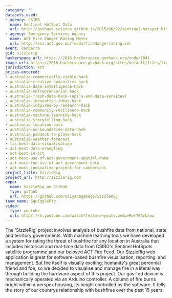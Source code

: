 ```yaml
---
category: ''
datasets_used:
- agency: CSIRO
  name: Sentinel HotSpot Data
  url: http://govhack-science.github.io/2015/06/02/sentinel-hotspot.html
- agency: Emergency Services Agency
  name: ACT Fire Danger Rating Meter
  url: http://esa.act.gov.au/feeds/firedangerrating.xml
event: canberra
gid: sizzlerig
hackerspace_url: https://2016.hackerspace.govhack.org/node/1041
image_url: https://2016.hackerspace.govhack.org/sites/default/files/field/image/SquigglePigSquareLarge.png
jurisdiction: act
prizes-entered:
- australia-commerically-viable-hack
- australia-creative-humanities-hack
- australia-data-intelligence-hack
- australia-entrepreneurial-hack
- australia-fresh-data-hack-(api’s-and-data-services)
- australia-innovative-ideas-hack
- australia-inspired-by-research-hack
- australia-community-resilience-hack
- australia-machine-learning-hack
- australia-storytelling-hack
- australia-location-data
- australia-no-boundaries-data-hack
- australia-paddock-to-plate-hack
- australia-weather-forecast
- tas-best-data-visualisation
- act-best-data-wrangling
- act-best-in-act
- act-best-use-of-act-government-spatial-data
- act-most-fun-use-of-act-government-data
- act-most-innovative-project-for-canberrans
project_title: SizzleRig
project_url: http://sizzlerig.com
repo:
  name: SizzleRig on GitHub
  type: github
  url: https://github.com/mliyanagamage/SizzleRig
team_name: SquigglePig
video:
  type: youtube
  url: https://m.youtube.com/watch?feature=youtu.be&v=MvrYPArbluo
---
```


The 'SizzleRig' project involves analysis of bushfire data from national, state and territory governments. With machine learning tools we have developed a system for rating the threat of bushfire for any location in Australia that includes historical and real-time data from CSIRO's Sentinel HotSpots satellite programme and our beloved ACT Fire Feed.
Our SizzleRig web application is great for software-based bushfire visualisation, reporting, and management. But fire itself is visually exciting; humanity's great perennial friend and foe, so we decided to visualise and manage fire in a literal way through building the hardware aspect of this project.
Our gas-fed device is mechanically operated via an Arduino controller. A column of fire burns bright within a perspex housing, its height controlled by the software. It tells the story of our countrys relationship with bushfires over the past 15 years.